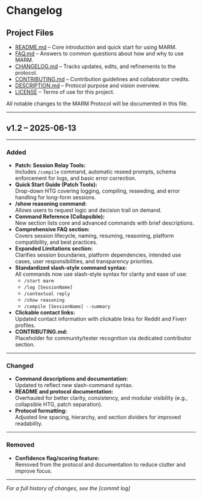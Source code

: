 # Changelog

## Project Files

- [README.md](README.md) – Core introduction and quick start for using MARM.  
- [FAQ.md](FAQ.md) – Answers to common questions about how and why to use MARM.  
- [CHANGELOG.md](CHANGELOG.md) – Tracks updates, edits, and refinements to the protocol.  
- [CONTRIBUTING.md](CONTRIBUTING.md) – Contribution guidelines and collaborator credits.  
- [DESCRIPTION.md](DESCRIPTION.md) – Protocol purpose and vision overview.  
- [LICENSE](LICENSE) – Terms of use for this project.

All notable changes to the MARM Protocol will be documented in this file.

---

## v1.2 – 2025-06-13

---

### Added
- **Patch: Session Relay Tools:**  
  Includes `/compile` command, automatic reseed prompts, schema enforcement for logs, and basic error correction.
- **Quick Start Guide (Patch Tools):**  
  Drop-down HTG covering logging, compiling, reseeding, and error handling for long-form sessions.
- **/show reasoning command:**  
  Allows users to request logic and decision trail on demand.
- **Command Reference (Collapsible):**  
  New section lists core and advanced commands with brief descriptions.
- **Comprehensive FAQ section:**  
  Covers session lifecycle, naming, resuming, reasoning, platform compatibility, and best practices.
- **Expanded Limitations section:**  
  Clarifies session boundaries, platform dependencies, intended use cases, user responsibilities, and transparency priorities.
- **Standardized slash-style command syntax:**  
  All commands now use slash-style syntax for clarity and ease of use:
  - `/start marm`
  - `/log [SessionName]`
  - `/contextual reply`
  - `/show reasoning`
  - `/compile [SessionName] --summary`
- **Clickable contact links:**  
  Updated contact information with clickable links for Reddit and Fiverr profiles.
- **CONTRIBUTING.md:**  
  Placeholder for community/tester recognition via dedicated contributor section.

---

### Changed
- **Command descriptions and documentation:**  
  Updated to reflect new slash-command syntax.
- **README and protocol documentation:**  
  Overhauled for better clarity, consistency, and modular visibility (e.g., collapsible HTG, patch separation).
- **Protocol formatting:**  
  Adjusted line spacing, hierarchy, and section dividers for improved readability.

---

### Removed
- **Confidence flag/scoring feature:**  
  Removed from the protocol and documentation to reduce clutter and improve focus.

---

*For a full history of changes, see the [commit log]*

